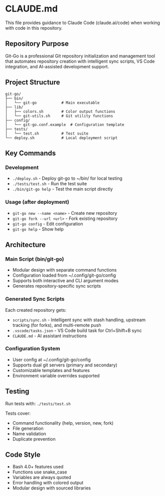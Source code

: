 # CLAUDE.md

This file provides guidance to Claude Code (claude.ai/code) when working with code in this repository.

## Repository Purpose

Git-Go is a professional Git repository initialization and management tool that automates repository creation with intelligent sync scripts, VS Code integration, and AI-assisted development support.

## Project Structure

```
git-go/
├── bin/
│   └── git-go           # Main executable
├── lib/
│   ├── colors.sh        # Color output functions
│   └── git-utils.sh     # Git utility functions
├── config/
│   └── git-go.conf.example  # Configuration template
├── tests/
│   └── test.sh          # Test suite
└── deploy.sh            # Local deployment script
```

## Key Commands

### Development
- `./deploy.sh` - Deploy git-go to ~/bin/ for local testing
- `./tests/test.sh` - Run the test suite
- `./bin/git-go help` - Test the main script directly

### Usage (after deployment)
- `git-go new --name <name>` - Create new repository
- `git-go fork --url <url>` - Fork existing repository
- `git-go config` - Edit configuration
- `git-go help` - Show help

## Architecture

### Main Script (bin/git-go)
- Modular design with separate command functions
- Configuration loaded from ~/.config/git-go/config
- Supports both interactive and CLI argument modes
- Generates repository-specific sync scripts

### Generated Sync Scripts
Each created repository gets:
- `scripts/sync.sh` - Intelligent sync with stash handling, upstream tracking (for forks), and multi-remote push
- `.vscode/tasks.json` - VS Code build task for Ctrl+Shift+B sync
- `CLAUDE.md` - AI assistant instructions

### Configuration System
- User config at ~/.config/git-go/config
- Supports dual git servers (primary and secondary)
- Customizable templates and features
- Environment variable overrides supported

## Testing

Run tests with: `./tests/test.sh`

Tests cover:
- Command functionality (help, version, new, fork)
- File generation
- Name validation
- Duplicate prevention

## Code Style

- Bash 4.0+ features used
- Functions use snake_case
- Variables are always quoted
- Error handling with colored output
- Modular design with sourced libraries